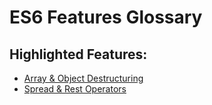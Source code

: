 # ES6 Features Glossary

## Highlighted Features:

- [Array & Object Destructuring](destructuring.md)
- [Spread & Rest Operators](spread.md)
